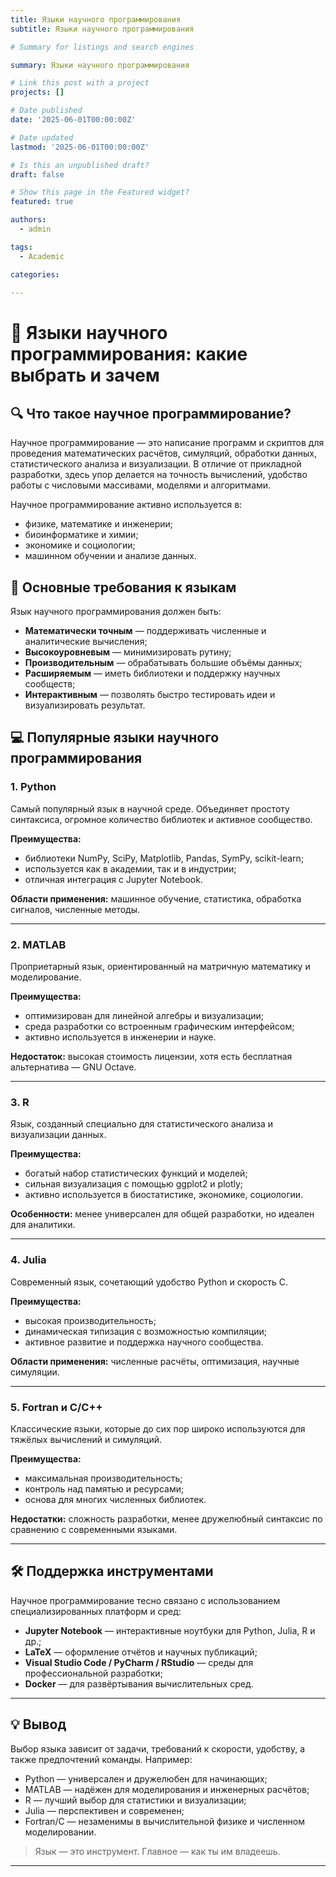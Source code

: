 ```yaml
---
title: Языки научного программирования
subtitle: Языки научного программирования

# Summary for listings and search engines

summary: Языки научного программирования

# Link this post with a project
projects: []

# Date published
date: '2025-06-01T00:00:00Z'

# Date updated
lastmod: '2025-06-01T00:00:00Z'

# Is this an unpublished draft?
draft: false

# Show this page in the Featured widget?
featured: true

authors:
  - admin

tags:
  - Academic

categories:
  
---
```


# 🧪 Языки научного программирования: какие выбрать и зачем

## 🔍 Что такое научное программирование?

Научное программирование — это написание программ и скриптов для проведения математических расчётов, симуляций, обработки данных, статистического анализа и визуализации. В отличие от прикладной разработки, здесь упор делается на точность вычислений, удобство работы с числовыми массивами, моделями и алгоритмами.

Научное программирование активно используется в:

- физике, математике и инженерии;
- биоинформатике и химии;
- экономике и социологии;
- машинном обучении и анализе данных.

## 📌 Основные требования к языкам

Язык научного программирования должен быть:

- **Математически точным** — поддерживать численные и аналитические вычисления;
- **Высокоуровневым** — минимизировать рутину;
- **Производительным** — обрабатывать большие объёмы данных;
- **Расширяемым** — иметь библиотеки и поддержку научных сообществ;
- **Интерактивным** — позволять быстро тестировать идеи и визуализировать результат.

## 💻 Популярные языки научного программирования

### 1. **Python**

Самый популярный язык в научной среде. Объединяет простоту синтаксиса, огромное количество библиотек и активное сообщество.

**Преимущества:**
- библиотеки NumPy, SciPy, Matplotlib, Pandas, SymPy, scikit-learn;
- используется как в академии, так и в индустрии;
- отличная интеграция с Jupyter Notebook.

**Области применения:** машинное обучение, статистика, обработка сигналов, численные методы.

---

### 2. **MATLAB**

Проприетарный язык, ориентированный на матричную математику и моделирование.

**Преимущества:**
- оптимизирован для линейной алгебры и визуализации;
- среда разработки со встроенным графическим интерфейсом;
- активно используется в инженерии и науке.

**Недостаток:** высокая стоимость лицензии, хотя есть бесплатная альтернатива — GNU Octave.

---

### 3. **R**

Язык, созданный специально для статистического анализа и визуализации данных.

**Преимущества:**
- богатый набор статистических функций и моделей;
- сильная визуализация с помощью ggplot2 и plotly;
- активно используется в биостатистике, экономике, социологии.

**Особенности:** менее универсален для общей разработки, но идеален для аналитики.

---

### 4. **Julia**

Современный язык, сочетающий удобство Python и скорость C.

**Преимущества:**
- высокая производительность;
- динамическая типизация с возможностью компиляции;
- активное развитие и поддержка научного сообщества.

**Области применения:** численные расчёты, оптимизация, научные симуляции.

---

### 5. **Fortran и C/C++**

Классические языки, которые до сих пор широко используются для тяжёлых вычислений и симуляций.

**Преимущества:**
- максимальная производительность;
- контроль над памятью и ресурсами;
- основа для многих численных библиотек.

**Недостатки:** сложность разработки, менее дружелюбный синтаксис по сравнению с современными языками.

---

## 🛠 Поддержка инструментами

Научное программирование тесно связано с использованием специализированных платформ и сред:

- **Jupyter Notebook** — интерактивные ноутбуки для Python, Julia, R и др.;
- **LaTeX** — оформление отчётов и научных публикаций;
- **Visual Studio Code / PyCharm / RStudio** — среды для профессиональной разработки;
- **Docker** — для развёртывания вычислительных сред.

---

## 💡 Вывод

Выбор языка зависит от задачи, требований к скорости, удобству, а также предпочтений команды. Например:

- Python — универсален и дружелюбен для начинающих;
- MATLAB — надёжен для моделирования и инженерных расчётов;
- R — лучший выбор для статистики и визуализации;
- Julia — перспективен и современен;
- Fortran/C — незаменимы в вычислительной физике и численном моделировании.

> Язык — это инструмент. Главное — как ты им владеешь.

---

